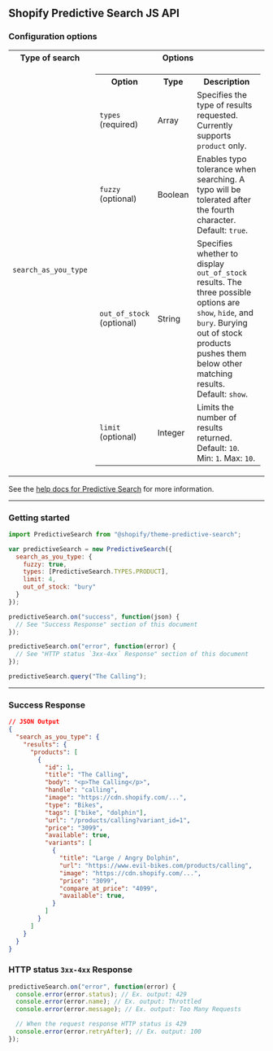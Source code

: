 ## Shopify Predictive Search JS API

### Configuration options 

<table>
  <tr>
    <th width="30%">Type of search</th>
    <th>Options</th>
  </tr>
  <tr>
    <td><code>search_as_you_type</code></td>
    <td>
      <table>
        <tr>
          <th width="30%">Option</th>
          <th>Type</th>
          <th>Description</th>
        </tr>
        <tr>
          <td><code>types</code> (required)</td>
          <td>Array</td>
          <td>Specifies the type of results requested. Currently supports <code>product</code> only.</td>
        </tr>
        <tr>
          <td><code>fuzzy</code> (optional)</td>
          <td>Boolean</td>
          <td>Enables typo tolerance when searching. A typo will be tolerated after the fourth character. Default: <code>true</code>.</td>
        </tr>
        <tr>
          <td><code>out_of_stock</code> (optional)</td>
          <td>String</td>
          <td>Specifies whether to display <code>out_of_stock</code> results. The three possible options are <code>show</code>, <code>hide</code>, and <code>bury</code>. Burying out of stock products pushes them below other matching results.  Default: <code>show</code>.</td>
        </tr>
        <tr>
          <td><code>limit</code> (optional)</td>
          <td>Integer</td>
          <td>Limits the number of results returned. Default: <code>10</code>. Min:  <code>1</code>. Max: <code>10</code>.</td>
        </tr>
      </table>
    </td>
  </tr>
</table>

See the [help docs for Predictive Search](https://help.shopify.com/en/themes/development/predictive-search) for more information.

---

### Getting started

```javascript
import PredictiveSearch from "@shopify/theme-predictive-search";

var predictiveSearch = new PredictiveSearch({
  search_as_you_type: {
    fuzzy: true,
    types: [PredictiveSearch.TYPES.PRODUCT],
    limit: 4,
    out_of_stock: "bury"
  }
});

predictiveSearch.on("success", function(json) {
  // See "Success Response" section of this document
});

predictiveSearch.on("error", function(error) {
  // See "HTTP status `3xx-4xx` Response" section of this document
});

predictiveSearch.query("The Calling");
```

---

### Success Response

```json
// JSON Output
{
  "search_as_you_type": {
    "results": {
      "products": [
        {
          "id": 1,
          "title": "The Calling",
          "body": "<p>The Calling</p>",
          "handle": "calling",
          "image": "https://cdn.shopify.com/...",
          "type": "Bikes",
          "tags": ["bike", "dolphin"],
          "url": "/products/calling?variant_id=1",
          "price": "3099",
          "available": true,
          "variants": [
            {
              "title": "Large / Angry Dolphin",
              "url": "https://www.evil-bikes.com/products/calling",
              "image": "https://cdn.shopify.com/...",
              "price": "3099",
              "compare_at_price": "4099",
              "available": true,
            }
          ]
        }
      ]
    }
  }
}
```

### HTTP status `3xx-4xx` Response

```js
predictiveSearch.on("error", function(error) {
  console.error(error.status); // Ex. output: 429
  console.error(error.name); // Ex. output: Throttled
  console.error(error.message); // Ex. output: Too Many Requests

  // When the request response HTTP status is 429
  console.error(error.retryAfter); // Ex. output: 100
});
```
